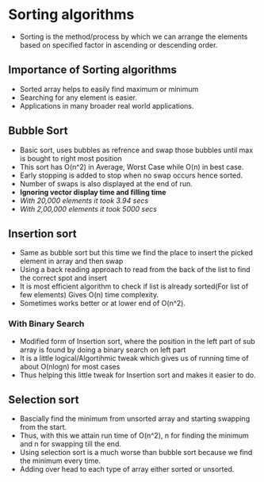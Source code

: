 # Sorting algorithms
* Sorting is the method/process by which we can arrange the elements based on specified factor in ascending or descending order.
## Importance of Sorting algorithms
* Sorted array helps to easily find maximum or minimum
* Searching for any element is easier.
* Applications in many broader real world applications.
## Bubble Sort
* Basic sort, uses bubbles as refrence and swap those bubbles until max is bought to right most position
* This sort has O(n^2) in Average, Worst Case while O(n) in
best case.
* Early stopping is added to stop when no swap occurs hence sorted.
* Number of swaps is also displayed at the end of run.
* **Ignoring vector display time and filling time**
* *With 20,000 elements it took 3.94 secs*
* *With 2,00,000 elements it took 5000 secs*
## Insertion sort
* Same as bubble sort but this time we find the place to insert the picked element in array and then swap
* Using a back reading approach to read from the back of the list to find the correct spot and insert
* It is most efficient algorithm to check if list is already sorted(For list of few elements) Gives O(n) time complexity.
* Sometimes works better or at lower end of O(n^2).
### With Binary Search
* Modified form of Insertion sort, where the position in the left part of sub array is found by doing a binary search on left part
* It is a little logical/Algortihmic tweak which gives us of running time of about O(nlogn) for most cases
* Thus helping this little tweak for Insertion sort and makes it easier to do.
## Selection sort
* Bascially find the minimum from unsorted array and starting swapping from the start.
* Thus, with this we attain run time of O(n^2), n for finding the minimum and n for swapping till the end.
* Using selection sort is a much worse than bubble sort because we find the minimum every time.
* Adding over head to each type of array either sorted or unsorted.